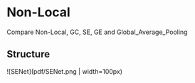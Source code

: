 # Non-Local
Compare Non-Local, GC, SE, GE and Global_Average_Pooling

## Structure
![SENet](pdf/SENet.png | width=100px)